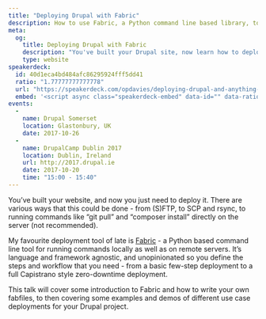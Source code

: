 ```yaml
---
title: "Deploying Drupal with Fabric"
description: How to use Fabric, a Python command line based library, to deploy your Drupal applications.
meta:
  og:
    title: Deploying Drupal with Fabric
    description: "You've built your Drupal site, now learn how to deploy it with Fabric."
    type: website
speakerdeck:
  id: 40d1eca4bd484afc86295924fff5dd41
  ratio: "1.77777777777778"
  url: "https://speakerdeck.com/opdavies/deploying-drupal-and-anything-else-with-fabric"
  embed: '<script async class="speakerdeck-embed" data-id="" data-ratio="" src="//speakerdeck.com/assets/embed.js"></script>'
events:
  -
    name: Drupal Somerset
    location: Glastonbury, UK
    date: 2017-10-26
  -
    name: DrupalCamp Dublin 2017
    location: Dublin, Ireland
    url: http://2017.drupal.ie
    date: 2017-10-20
    time: "15:00 - 15:40"
---
```


You’ve built your website, and now you just need to deploy it. There are various ways that this could be done - from (S)FTP, to SCP and rsync, to running commands like “git pull” and “composer install” directly on the server (not recommended).

My favourite deployment tool of late is [Fabric][1] - a Python based command line tool for running commands locally as well as on remote servers. It’s language and framework agnostic, and unopinionated so you define the steps and workflow that you need - from a basic few-step deployment to a full Capistrano style zero-downtime deployment.

This talk will cover some introduction to Fabric and how to write your own fabfiles, to then covering some examples and demos of different use case deployments for your Drupal project.

[1]: http://www.fabfile.org
